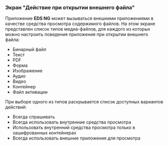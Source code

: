### Экран "Действие при открытии внешнего файла"

Приложение **EDS NG** может вызываться внешними приложениями в качестве средства просмотра содержимого файлов.
На этом экране представлен список типов медиа-файлов, для каждого из которых можно настроить поведения приложения при открытии внешнего файла:
- Бинарный файл
- Текст
- PDF
- Форма
- Изображение
- Аудио
- Видео
- Контейнер
- Файл активации

При выборе одного из типов раскрывается список доступных вариантов действий:
-   Всегда спрашивать
-   Всегда использовать внутренние средства просмотра
-   Использовать внутренний средства просмотра только в зашифрованных контейнерах
-   Всегда использовать внешние приложения для просмотра
